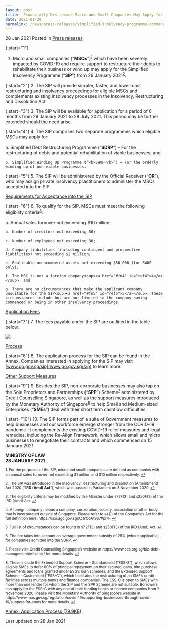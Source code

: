 ```yaml
---
layout: post
title:  Financially Distressed Micro and Small Companies May Apply for Simplified Insolvency Programme From 29 January 2021
date: 2021-01-28
permalink: /news/press-releases/simplified-insolvency-programme-commences
---
```


28 Jan 2021 Posted in [Press releases](/news/press-releases)

{:start="1"}
1. Micro and small companies (“<b>MSCs</b>”)<sup><a href="#fn1" id="ref1">1</a></sup> which have been severely impacted by COVID-19 and require support to restructure their debts to rehabilitate their business or wind up may apply for the Simplified Insolvency Programme (“<b>SIP</b>”) from 29 January 2021<sup><a href="#fn2" id="ref2">2</a></sup>.

{:start="2"}
2. The SIP will provide simpler, faster, and lower-cost restructuring and insolvency proceedings for eligible MSCs and complements existing insolvency processes in the Insolvency, Restructuring and Dissolution Act.

{:start="3"}
3. The SIP will be available for application for a period of 6 months from 29 January 2021 to 28 July 2021. This period may be further extended should the need arise.

{:start="4"}
4. The SIP comprises two separate programmes which eligible MSCs may apply for:<br>
<br>
    a. Simplified Debt Restructuring Programme (“<b>SDRP</b>”) – For the restructuring of debts and potential rehabilitation of viable businesses; and
    
    b. Simplified Winding Up Programme (“<b>SWUP</b>”) – For the orderly winding up of non-viable businesses.
    
{:start="5"}
5. The SIP will be administered by the Official Receiver (“<b>OR</b>”), who may assign private insolvency practitioners to administer the MSCs accepted into the SIP.

<u>Requirements for Acceptance into the SIP</u>

{:start="6"}
6. To qualify for the SIP, MSCs must meet the following eligibility criteria<sup><a href="#fn3" id="ref3">3</a></sup>:<br>
    <br>
    a. Annual sales turnover not exceeding $10 million;

    b. Number of creditors not exceeding 50; 

    c. Number of employees not exceeding 30;

    d. Company liabilities (including contingent and prospective liabilities) not exceeding $2 million;

    e. Realisable unencumbered assets not exceeding $50,000 (for SWUP only); 

    f. The MSC is not a foreign company<sup><a href="#fn4" id="ref4">4</a></sup>; and

    g. There are no circumstances that make the applicant company unsuitable for the SIP<sup><a href="#fn5" id="ref5">5</a></sup>. These circumstances include but are not limited to the company having commenced or being in other insolvency proceedings. 

<u>Application Fees</u>

{:start="7"}
7. The fees payable under the SIP are outlined in the table below. 

<img src="https://raw.githubusercontent.com/isomerpages-mlaw/images/news/press-releases/2021/01/SIP_fees.JPG">

<u>Process</u>

{:start="8"}
8. The application process for the SIP can be found in the Annex. Companies interested in applying for the SIP may visit [www.go.gov.sg/sip](www.go.gov.sg/sip) to learn more.

<u>Other Support Measures</u>

{:start="9"}
9. Besides the SIP, non-corporate businesses may also tap on the Sole Proprietors and Partnerships (“<b>SPP</b>”) Scheme<sup><a href="#fn7" id="ref7">7</a></sup> administered by Credit Counselling Singapore, as well as the support measures introduced by the Monetary Authority of Singapore<sup><a href="#fn8" id="ref8">8</a></sup> to help Small and Medium-sized Enterprises (“<b>SMEs</b>”) deal with their short term cashflow difficulties. 
    
{:start="10"}
10. The SIP forms part of a suite of Government measures to help businesses and our workforce emerge stronger from the COVID-19 pandemic. It complements the existing COVID-19 relief measures and legal remedies, including the Re-Align Framework, which allows small and micro businesses to renegotiate their contracts and which commenced on 15 January 2021.

**MINISTRY OF LAW**
<br>**28 JANUARY 2021**

<p><sup id="fn1">1. For the purposes of the SIP, micro and small companies are defined as companies with an annual sales turnover not exceeding $1 million and $10 million respectively. <a href="#ref1" title="Jump back to footnote 1 in the text.">↩</a></sup></p>

<p><sup id="fn2">2. The SIP was introduced in the Insolvency, Restructuring and Dissolution (Amendment) Act 2020 (“<b>IRD (Amd) Act</b>”), which was passed in Parliament on 3 November 2020. <a href="#ref2" title="Jump back to footnote 2 in the text.">↩</a></sup></p>

<p><sup id="fn3">3. The eligibility criteria may be modified by the Minister under s72F(2) and s250F(2) of the IRD (Amd) Act. <a href="#ref3" title="Jump back to footnote 3 in the text.">↩</a></sup></p>

<p><sup id="fn4">4. A foreign company means a company, corporation, society, association or other body that is incorporated outside of Singapore. Please refer to s4(1) of the Companies Act for the full definition here: https://sso.agc.gov.sg/Act/CoA1967#pr4- <a href="#ref4" title="Jump back to footnote 4 in the text.">↩</a></sup></p>

<p><sup id="fn5">5. Full list of circumstances can be found in s72F(3) and s250F(3) of the IRD (Amd) Act. <a href="#ref5" title="Jump back to footnote 5 in the text.">↩</a></sup></p>

<p><sup id="fn6">6. The fee takes into account an average government subsidy of 25% (where applicable) for companies admitted into the SDRP. <a href="#ref6" title="Jump back to footnote 6 in the text.">↩</a></sup></p>

<p><sup id="fn7">7. Please visit Credit Counselling Singapore’s website at https://www.ccs.org.sg/biz-debt-management/info-talk/ for more details. <a href="#ref7" title="Jump back to footnote 7 in the text.">↩</a></sup></p>

<p><sup id="fn8">8. These include the Extended Support Scheme – Standardised (“ESS-S”), which allows eligible SMEs to defer 80% of principal repayment on their secured loans, hire purchase agreements and loans granted under ESG’s loan schemes; and the Extended Support Scheme – Customised (“ESS-C”), which facilitates the restructuring of an SME’s credit facilities across multiple banks and finance companies. The ESS-C is open to SMEs with more than one lender for whom the SIP and the SPP Scheme are not suitable. Borrowers can apply for the ESS-C with any one of their lending banks or finance companies from 2 November 2020. Please visit the Monetary Authority of Singapore’s website at https://www.mas.gov.sg/regulation/covid-19/supporting-businesses-through-covid-19/support-for-smes for more details. <a href="#ref8" title="Jump back to footnote 8 in the text.">↩</a></sup></p>

[Annex: Application Process (79.9KB)](/files/news/press-releases/2021/01/SIP_application_process.pdf)<br>


<p class="right-side-updated">Last updated on 28 Jan 2021</p>
